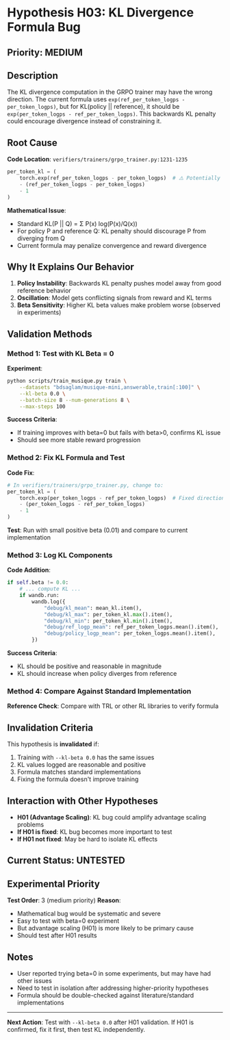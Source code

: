 # Hypothesis H03: KL Divergence Formula Bug

## Priority: MEDIUM

## Description

The KL divergence computation in the GRPO trainer may have the wrong direction. The current formula uses `exp(ref_per_token_logps - per_token_logps)`, but for KL(policy || reference), it should be `exp(per_token_logps - ref_per_token_logps)`. This backwards KL penalty could encourage divergence instead of constraining it.

## Root Cause

**Code Location**: `verifiers/trainers/grpo_trainer.py:1231-1235`

```python
per_token_kl = (
    torch.exp(ref_per_token_logps - per_token_logps)  # ⚠️ Potentially backwards
    - (ref_per_token_logps - per_token_logps)
    - 1
)
```

**Mathematical Issue**: 
- Standard KL(P || Q) = Σ P(x) log(P(x)/Q(x))
- For policy P and reference Q: KL penalty should discourage P from diverging from Q
- Current formula may penalize convergence and reward divergence

## Why It Explains Our Behavior

1. **Policy Instability**: Backwards KL penalty pushes model away from good reference behavior
2. **Oscillation**: Model gets conflicting signals from reward and KL terms
3. **Beta Sensitivity**: Higher KL beta values make problem worse (observed in experiments)

## Validation Methods

### Method 1: Test with KL Beta = 0
**Experiment**:
```bash
python scripts/train_musique.py train \
    --datasets "bdsaglam/musique-mini,answerable,train[:100]" \
    --kl-beta 0.0 \
    --batch-size 8 --num-generations 8 \
    --max-steps 100
```

**Success Criteria**:
- If training improves with beta=0 but fails with beta>0, confirms KL issue
- Should see more stable reward progression

### Method 2: Fix KL Formula and Test
**Code Fix**:
```python
# In verifiers/trainers/grpo_trainer.py, change to:
per_token_kl = (
    torch.exp(per_token_logps - ref_per_token_logps)  # Fixed direction
    - (per_token_logps - ref_per_token_logps)
    - 1
)
```

**Test**: Run with small positive beta (0.01) and compare to current implementation

### Method 3: Log KL Components
**Code Addition**:
```python
if self.beta != 0.0:
    # ... compute KL ...
    if wandb.run:
        wandb.log({
            "debug/kl_mean": mean_kl.item(),
            "debug/kl_max": per_token_kl.max().item(),
            "debug/kl_min": per_token_kl.min().item(),
            "debug/ref_logp_mean": ref_per_token_logps.mean().item(),
            "debug/policy_logp_mean": per_token_logps.mean().item(),
        })
```

**Success Criteria**: 
- KL should be positive and reasonable in magnitude
- KL should increase when policy diverges from reference

### Method 4: Compare Against Standard Implementation
**Reference Check**: Compare with TRL or other RL libraries to verify formula

## Invalidation Criteria

This hypothesis is **invalidated** if:
1. Training with `--kl-beta 0.0` has the same issues
2. KL values logged are reasonable and positive
3. Formula matches standard implementations
4. Fixing the formula doesn't improve training

## Interaction with Other Hypotheses

- **H01 (Advantage Scaling)**: KL bug could amplify advantage scaling problems
- **If H01 is fixed**: KL bug becomes more important to test
- **If H01 not fixed**: May be hard to isolate KL effects

## Current Status: UNTESTED

## Experimental Priority

**Test Order**: 3 (medium priority)
**Reason**:
- Mathematical bug would be systematic and severe
- Easy to test with beta=0 experiment
- But advantage scaling (H01) is more likely to be primary cause
- Should test after H01 results

## Notes

- User reported trying beta=0 in some experiments, but may have had other issues
- Need to test in isolation after addressing higher-priority hypotheses
- Formula should be double-checked against literature/standard implementations

---

**Next Action**: Test with `--kl-beta 0.0` after H01 validation. If H01 is confirmed, fix it first, then test KL independently.